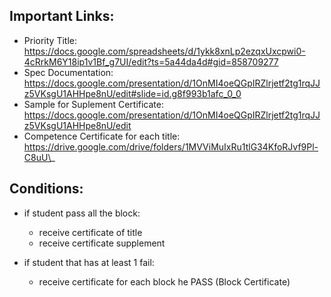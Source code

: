 ## Important Links:

* Priority Title: https://docs.google.com/spreadsheets/d/1ykk8xnLp2ezqxUxcpwi0-4cRrkM6Y18ip1v1Bf_g7UI/edit?ts=5a44da4d#gid=858709277
* Spec Documentation: https://docs.google.com/presentation/d/1OnMI4oeQGpIRZlrjetf2tg1rqJJz5VKsgU1AHHpe8nU/edit#slide=id.g8f993b1afc_0_0
* Sample for Suplement Certificate: https://docs.google.com/presentation/d/1OnMI4oeQGpIRZlrjetf2tg1rqJJz5VKsgU1AHHpe8nU/edit
* Competence Certificate for each title: https://drive.google.com/drive/folders/1MVViMuIxRu1tlG34KfoRJvf9Pl-C8uU\_


## Conditions:

* if student pass all the block:
    - receive certificate of title
    - receive certificate supplement

* if student that has at least 1 fail:
    - receive certificate for each block he PASS (Block Certificate)
